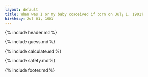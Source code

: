 ```yaml
---
layout: default
title: When was I or my baby conceived if born on July 1, 1901?
birthday: Jul 01, 1901
---
```


{% include header.md %}

{% include guess.md %}

{% include calculate.md %}

{% include safety.md %}

{% include footer.md %}



